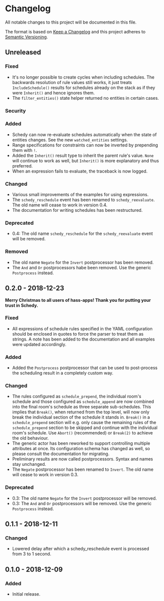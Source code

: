 # Changelog

All notable changes to this project will be documented in this file.

The format is based on [Keep a Changelog](http://keepachangelog.com/en/1.0.0/)
and this project adheres to [Semantic Versioning](http://semver.org/spec/v2.0.0.html).


## Unreleased

### Fixed
* It's no longer possible to create cycles when including schedules. The
  backwards resolution of rule values still works, it just treats
  ``IncludeSchedule()`` results for schedules already on the stack as
  if they were ``Inherit()`` and hence ignores them.
* The ``filter_entities()`` state helper returned no entities in certain
  cases.

### Security

### Added
* Schedy can now re-evaluate schedules automatically when the state of
  entities changes. See the new ``watched_entities`` settings.
* Range specifications for constraints can now be inverted by prepending
  them with ``!``.
* Added the ``Inherit()`` result type to inherit the parent rule's
  value. ``None`` will continue to work as well, but ``Inherit()``
  is more explanatory and thus preferred.
* When an expression fails to evaluate, the traceback is now logged.

### Changed
* Various small improvements of the examples for using expressions.
* The ``schedy_reschedule`` event has been renamed to
  ``schedy_reevaluate``. The old name will cease to work in version 0.4.
* The documentation for writing schedules has been restructured.

### Deprecated
* 0.4: The old name ``schedy_reschedule`` for the ``schedy_reevaluate``
  event will be removed.

### Removed
* The old name ``Negate`` for the ``Invert`` postprocessor has been
  removed.
* The ``And`` and ``Or`` postprocessors habe been removed. Use the generic
  ``Postprocess`` instead.


## 0.2.0 - 2018-12-23

**Merry Christmas to all users of hass-apps! Thank you for putting your
trust in Schedy.**

### Fixed
* All expressions of schedule rules specified in the YAML configuration
  should be enclosed in quotes to force the parser to treat them as
  strings. A note has been added to the documentation and all examples
  were updated accordingly.

### Added
* Added the ``Postprocess`` postprocessor that can be used to post-process
  the scheduling result in a completely custom way.

### Changed
* The rules configured as ``schedule_prepend``, the individual room's
  schedule and those configured as ``schedule_append`` are now combined
  into the final room's schedule as three separate sub-schedules. This
  implies that ``Break()``, when returned from the top level, will
  now only break the individual section of the schedule it stands
  in. ``Break()`` in a ``schedule_prepend`` section will e.g. only cause
  the remaining rules of the ``schedule_prepend`` section to be skipped
  and continue with the individual room's schedule. Use ``Abort()``
  (recommended) or ``Break(2)`` to achieve the old behaviour.
* The generic actor has been reworked to support controlling multiple
  attributes at once. Its configuration schema has changed as well, so
  please consult the documentation for migrating.
* Preliminary results are now called postprocessors. Syntax and names
  stay unchanged.
* The ``Negate`` postprocessor has been renamed to ``Invert``. The old
  name will cease to work in version 0.3.

### Deprecated
* 0.3: The old name ``Negate`` for the ``Invert`` postprocessor will
  be removed.
* 0.3: The ``And`` and ``Or`` postprocessors will be removed. Use the
  generic ``Postprocess`` instead.


## 0.1.1 - 2018-12-11

### Changed
* Lowered delay after which a schedy_reschedule event is processed from
  3 to 1 second.


## 0.1.0 - 2018-12-09

### Added
* Initial release.
